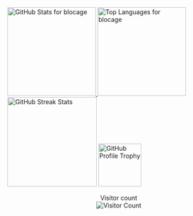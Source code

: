 <a href="https://github.com/albertobarrago">
  <img height="200" src="https://my-stats-43gk.vercel.app/api?username=blocage&show_icons=true&theme=radical&hide=contribs,issues&show=discussions_answered&rank_icon=github&include_all_commits=true&card_width=150" alt="GitHub Stats for blocage" />
</a>
<a href="https://github.com/albertobarrago">
  <img height="200" src="https://my-stats-43gk.vercel.app/api/top-langs/?username=blocage&hide=html,scss,css&langs_count=8&layout=compact&theme=radical&card_width=150" alt="Top Languages for blocage" />
</a>

<img height="202" src="https://github-readme-streak-stats-git-main-davids-projects-ad77adcc.vercel.app/?user=blocage&theme=radical" alt="GitHub Streak Stats" />
<img height="97" src="https://github-profile-trophy.vercel.app/?username=blocage&theme=radical&no-frame=true&title=Stars,Followers,Commits&column=-1" alt="GitHub Profile Trophy" />


<p align="center">
  Visitor count<br>
  <img src="https://profile-counter.glitch.me/_blocage/count.svg" alt="Visitor Count" />
</p>

